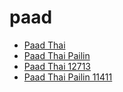 # paad

 * [Paad Thai](../../index/p/paad-thai-12713.json)
 * [Paad Thai Pailin](../../index/p/paad-thai-pailin-11411.json)
 * [Paad Thai 12713](../../index/p/paad-thai-12713.json)
 * [Paad Thai Pailin 11411](../../index/p/paad-thai-pailin-11411.json)
